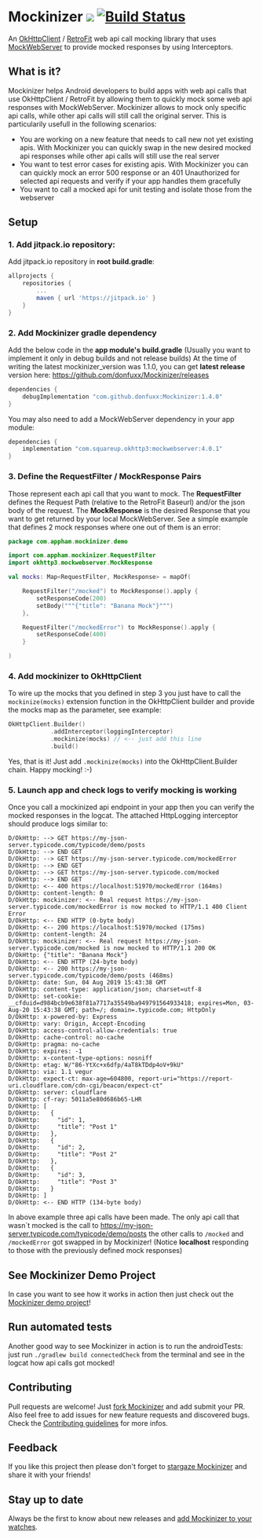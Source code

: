 # Mockinizer [![](https://jitpack.io/v/donfuxx/Mockinizer.svg)](https://jitpack.io/#donfuxx/Mockinizer) [![Build Status](https://travis-ci.org/donfuxx/Mockinizer.svg?branch=master)](https://travis-ci.org/donfuxx/Mockinizer)

An [OkHttpClient](https://github.com/square/okhttp) / [RetroFit](https://github.com/square/retrofit) web api call mocking library that uses [MockWebServer](https://github.com/square/okhttp/tree/master/mockwebserver) to provide mocked responses by using Interceptors.

## What is it?

Mockinizer helps Android developers to build apps with web api calls that use OkHttpClient / RetroFit by allowing them to quickly mock some web api responses with MockWebServer. Mockinizer allows to mock only specific api calls, while other api calls will still call the original server. 
This is particularily usefull in the following scenarios:
- You are working on a new feature that needs to call new not yet existing apis. With Mockinizer you can quickly swap in the new desired mocked api responses while other api calls will still use the real server
- You want to test error cases for existing apis. With Mockinizer you can can quickly mock an error 500 response or an 401 Unauthorized for selected api requests and verify if your app handles them gracefully
- You want to call a mocked api for unit testing and isolate those from the webserver

## Setup

### 1. Add jitpack.io repository: 
Add jitpack.io repository in **root build.gradle**:
```gradle
allprojects {
	repositories {
		...
		maven { url 'https://jitpack.io' }
	}
}
```

### 2. Add Mockinizer gradle dependency
Add the below code in the **app module's build.gradle** (Usually you want to implement it only in debug builds and not release builds) At the time of writing the latest mockinizer_version was 1.1.0, you can get **latest release** version here: https://github.com/donfuxx/Mockinizer/releases
```gradle
dependencies {
    debugImplementation "com.github.donfuxx:Mockinizer:1.4.0"
}
``` 
You may also need to add a MockWebServer dependency in your app module:
```gradle
dependencies {
    implementation "com.squareup.okhttp3:mockwebserver:4.0.1"
}
``` 

### 3. Define the RequestFilter / MockResponse Pairs 
Those represent each api call that you want to mock. The **RequestFilter** defines the Request Path (relative to the RetroFit Baseurl) and/or the json body of the request. The **MockResponse** is the desired Response that you want to get returned by your local MockWebServer. See a simple example that defines 2 mock responses where one out of them is an error:
```Kotlin
package com.appham.mockinizer.demo

import com.appham.mockinizer.RequestFilter
import okhttp3.mockwebserver.MockResponse

val mocks: Map<RequestFilter, MockResponse> = mapOf(

    RequestFilter("/mocked") to MockResponse().apply {
        setResponseCode(200)
        setBody("""{"title": "Banana Mock"}""")
    },

    RequestFilter("/mockedError") to MockResponse().apply {
        setResponseCode(400)
    }

)
```

### 4. Add mockinizer to OkHttpClient
To wire up the mocks that you defined in step 3 you just have to call the `mockinize(mocks)` extension function in the OkHttpClient builder and provide the mocks map as the parameter, see example:
```Kotlin
OkHttpClient.Builder()
            .addInterceptor(loggingInterceptor)
            .mockinize(mocks) // <-- just add this line
            .build()
```
Yes, that is it! Just add `.mockinize(mocks)` into the OkHttpClient.Builder chain. Happy mocking! :-)

### 5. Launch app and check logs to verify mocking is working
Once you call a mockinized api endpoint in your app then you can verify the mocked responses in the logcat. The attached HttpLogging interceptor should produce logs similar to:
```
D/OkHttp: --> GET https://my-json-server.typicode.com/typicode/demo/posts
D/OkHttp: --> END GET
D/OkHttp: --> GET https://my-json-server.typicode.com/mockedError
D/OkHttp: --> END GET
D/OkHttp: --> GET https://my-json-server.typicode.com/mocked
D/OkHttp: --> END GET
D/OkHttp: <-- 400 https://localhost:51970/mockedError (164ms)
D/OkHttp: content-length: 0
D/OkHttp: mockinizer: <-- Real request https://my-json-server.typicode.com/mockedError is now mocked to HTTP/1.1 400 Client Error
D/OkHttp: <-- END HTTP (0-byte body)
D/OkHttp: <-- 200 https://localhost:51970/mocked (175ms)
D/OkHttp: content-length: 24
D/OkHttp: mockinizer: <-- Real request https://my-json-server.typicode.com/mocked is now mocked to HTTP/1.1 200 OK
D/OkHttp: {"title": "Banana Mock"}
D/OkHttp: <-- END HTTP (24-byte body)
D/OkHttp: <-- 200 https://my-json-server.typicode.com/typicode/demo/posts (468ms)
D/OkHttp: date: Sun, 04 Aug 2019 15:43:38 GMT
D/OkHttp: content-type: application/json; charset=utf-8
D/OkHttp: set-cookie: __cfduid=d984bcb9e638f81a7717a35549ba949791564933418; expires=Mon, 03-Aug-20 15:43:38 GMT; path=/; domain=.typicode.com; HttpOnly
D/OkHttp: x-powered-by: Express
D/OkHttp: vary: Origin, Accept-Encoding
D/OkHttp: access-control-allow-credentials: true
D/OkHttp: cache-control: no-cache
D/OkHttp: pragma: no-cache
D/OkHttp: expires: -1
D/OkHttp: x-content-type-options: nosniff
D/OkHttp: etag: W/"86-YtXc+x6dfp/4aT8kTDdp4oV+9kU"
D/OkHttp: via: 1.1 vegur
D/OkHttp: expect-ct: max-age=604800, report-uri="https://report-uri.cloudflare.com/cdn-cgi/beacon/expect-ct"
D/OkHttp: server: cloudflare
D/OkHttp: cf-ray: 5011a5e80d686b65-LHR
D/OkHttp: [
D/OkHttp:   {
D/OkHttp:     "id": 1,
D/OkHttp:     "title": "Post 1"
D/OkHttp:   },
D/OkHttp:   {
D/OkHttp:     "id": 2,
D/OkHttp:     "title": "Post 2"
D/OkHttp:   },
D/OkHttp:   {
D/OkHttp:     "id": 3,
D/OkHttp:     "title": "Post 3"
D/OkHttp:   }
D/OkHttp: ]
D/OkHttp: <-- END HTTP (134-byte body)
```
In above example three api calls have been made. The only api call that wasn´t mocked is the call to https://my-json-server.typicode.com/typicode/demo/posts the other calls to `/mocked` and `/mockedError` got swapped in by Mockinizer! (Notice **localhost** responding to those with the previously defined mock responses)


## See Mockinizer Demo Project
In case you want to see how it works in action then just check out the [Mockinizer demo project](https://github.com/donfuxx/MockinizerDemo)!

## Run automated tests
Another good way to see Mockinizer in action is to run the androidTests: just run `./gradlew build connectedCheck` from the terminal and see in the logcat how api calls got mocked!

## Contributing
Pull requests are welcome! Just [fork Mockinizer](https://github.com/donfuxx/Mockinizer/network/members) and add submit your PR. Also feel free to add issues for new feature requests and discovered bugs. Check the [Contributing guidelines](https://github.com/donfuxx/Mockinizer/blob/master/CONTRIBUTING.md) for more infos.

## Feedback
If you like this project then please don't forget to [stargaze Mockinizer](https://github.com/donfuxx/Mockinizer/stargazers) and share it with your friends! 

## Stay up to date
Always be the first to know about new releases and [add Mockinizer to your watches](https://github.com/donfuxx/Mockinizer/watchers).
